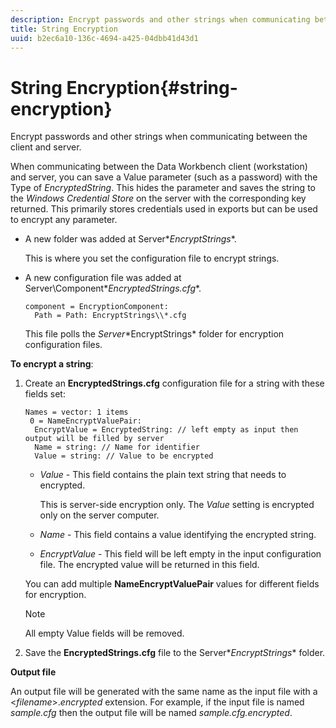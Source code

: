 ```yaml
---
description: Encrypt passwords and other strings when communicating between the client and server.
title: String Encryption
uuid: b2ec6a10-136c-4694-a425-04dbb41d43d1
---
```


# String Encryption{#string-encryption}

Encrypt passwords and other strings when communicating between the client and server.

When communicating between the Data Workbench client (workstation) and server, you can save a Value parameter (such as a password) with the Type of *EncryptedString*. This hides the parameter and saves the string to the *Windows Credential Store* on the server with the corresponding key returned. This primarily stores credentials used in exports but can be used to encrypt any parameter.

* A new folder was added at Server\**EncryptStrings**.

  This is where you set the configuration file to encrypt strings. 

* A new configuration file was added at Server\Component\**EncryptedStrings.cfg**.

  ```
  component = EncryptionComponent:
    Path = Path: EncryptStrings\\*.cfg
  ```

  This file polls the *Server*\*EncryptStrings* folder for encryption configuration files.

**To encrypt a string**:

1. Create an **EncryptedStrings.cfg** configuration file for a string with these fields set:

   ```
   Names = vector: 1 items
    0 = NameEncryptValuePair:
     EncryptValue = EncryptedString: // left empty as input then output will be filled by server
     Name = string: // Name for identifier 
     Value = string: // Value to be encrypted
   ```

    * *Value* - This field contains the plain text string that needs to encrypted.

      This is server-side encryption only. The *Value* setting is encrypted only on the server computer. 
    
    * *Name* - This field contains a value identifying the encrypted string. 
    * *EncryptValue* - This field will be left empty in the input configuration file. The encrypted value will be returned in this field.

   You can add multiple **NameEncryptValuePair** values for different fields for encryption.

   >[!NOTE]
   >
   >All empty Value fields will be removed. 
   >
   >

1. Save the **EncryptedStrings.cfg** file to the Server\**EncryptStrings** folder.

**Output file**

An output file will be generated with the same name as the input file with a <*filename*>.*encrypted* extension. For example, if the input file is named *sample.cfg* then the output file will be named *sample.cfg.encrypted*. 
